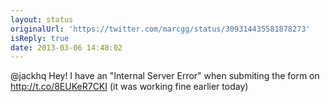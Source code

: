 ```yaml
---
layout: status
originalUrl: 'https://twitter.com/marcgg/status/309314435581878273'
isReply: true
date: 2013-03-06 14:48:02
---
```


@jackhq Hey! I have an "Internal Server Error" when submiting the form on http://t.co/8EUKeR7CKI (it was working fine earlier today)
